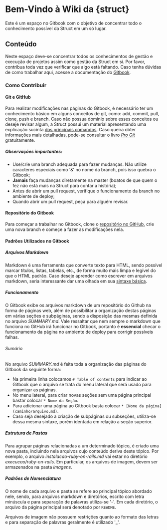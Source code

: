 # Bem-Vindo à Wiki da {struct}

Este é um espaço no Gitbook com o objetivo de concentrar todo o conhecimento possível da Struct em um só lugar.

## Conteúdo

Neste espaço deve-se concentrar todos os conhecimentos de gestão e execução de projetos assim como gestão da Struct em si. Por favor, contribua toda vez que verificar que algo está faltando. Caso tenha dúvidas de como trabalhar aqui, acesse a documentação do [Gitbook](https://docs.gitbook.com/content-editing).

### Como Contribuir

#### Git e GitHub

Para realizar modificações nas páginas do Gitbook, é necessário ter um conhecimento básico em alguns conceitos de git, como: add, commit, pull, clone, push e branch. Caso não possua domínio sobre esses conceitos ou deseje revisar algum, a Struct possui um material apresentando uma explicação sucinta [dos principais comandos](https://drive.google.com/file/d/1tH0LaDnD14pHnqq4cymkAjvYX5wkVrCs/view?usp=sharing). Caso queira obter informações mais detalhadas, pode-se consultar o livro *[Pro Git](https://git-scm.com/book/en/v2)* gratuitamente.

##### Observações importantes:

- Use/crie uma branch adequada para fazer mudanças. Não utilize caracteres especiais como '&' no nome da branch, pois isso quebra o Gitbook;
- **Jamais** faça mudanças diretamente na master \(boatos de que quem o fez não está mais na Struct para contar a história\);
- Antes de abrir um pull request, verifique o funcionamento da branch no ambiente de deploy;
- Quando abrir um pull request, peça para alguém revisar.

#### Repositório do Gitbook

Para começar a trabalhar no Gitbook, clone o [repositório no GitHub](https://github.com/StructEC/gitbook/), crie uma nova branch e começe a fazer as modificações nela.

#### Padrões Utilizados no Gitbook

##### Arquivos Markdown

Markdown é uma ferramenta que converte texto para HTML, sendo possível marcar títulos, listas, tabelas, etc., de forma muito mais limpa e legível do que o HTML padrão. Caso deseje aprender como escrever em arquivos markdown, seria interessante dar uma olhada em sua [sintaxe básica](guia-markdown.md).

##### Funcionamento

O Gitbook exibe os arquivos markdown de um repositório do Github na forma de páginas web, além de possibilitar a organização destas páginas em várias seções e subpáginas, sendo a disposição das mesmas definida no arquivo *SUMMARY.md*. Vale ressaltar que nem sempre o markdown que funciona no GitHub irá funcionar no Gitbook, portanto é **essencial** checar o funcionamento da página no ambiente de deploy para corrigir possíveis falhas.

###### Sumário

No arquivo *SUMMARY.md* é feita toda a organização das páginas do Gitbook da seguinte forma:  
* Na primeira linha colocamos `# Table of contents` para indicar ao Gitbook que o arquivo se trata do menu lateral que será usado para organizar as páginas.  
* No menu lateral, para criar novas seções sem uma página principal bastar colocar `* Nome da Seção`.
* Para adicionar uma página ao Gitbook basta colocar `* [Nome da página](caminho/arquivo.md)`.
* Caso seja desejado a criação de subpáginas ou subseções, utiliza-se dessa mesma sintaxe, porém identada em relação a seção superior.

##### Estrutura de Pastas

Para agrupar páginas relacionadas a um determinado tópico, é criado uma nova pasta, incluindo nela arquivos cujo conteúdo deriva deste tópico. Por exemplo, o arquivo *instalacao-ruby-on-rails.md* vai estar no diretório *execucao/ruby-on-rails*. Em particular, os arquivos de imagem, devem ser armazenados na pasta *imagens*.

##### Padrões de Nomenclatura

O nome de cada arquivo e pasta se refere ao principal tópico abordado nele, sendo, para arquivos markdown e diretórios, escrito com letra minúscula e para separação de palavras utiliza-se '-'. Em cada diretório, o arquivo da página principal será denotado por `README`.

Arquivos de imagem não possuem restrições quanto ao formato das letras e para separação de palavras geralmente é utilizado '_'.

